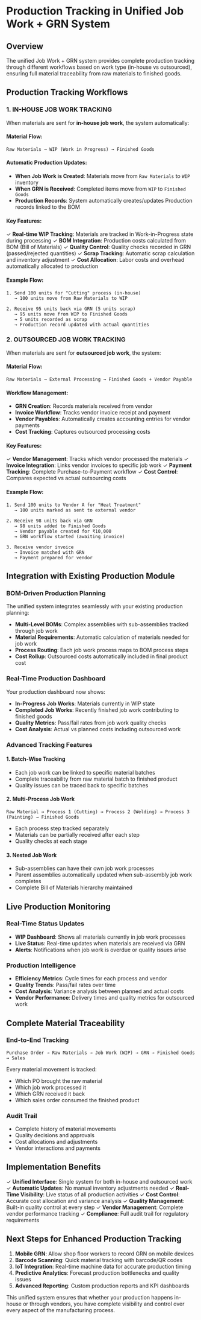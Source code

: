 # Production Tracking in Unified Job Work + GRN System

## Overview
The unified Job Work + GRN system provides complete production tracking through different workflows based on work type (in-house vs outsourced), ensuring full material traceability from raw materials to finished goods.

## Production Tracking Workflows

### 1. IN-HOUSE JOB WORK TRACKING

When materials are sent for **in-house job work**, the system automatically:

#### Material Flow:
```
Raw Materials → WIP (Work in Progress) → Finished Goods
```

#### Automatic Production Updates:
- **When Job Work is Created**: Materials move from `Raw Materials` to `WIP` inventory
- **When GRN is Received**: Completed items move from `WIP` to `Finished Goods`
- **Production Records**: System automatically creates/updates Production records linked to the BOM

#### Key Features:
✓ **Real-time WIP Tracking**: Materials are tracked in Work-in-Progress state during processing
✓ **BOM Integration**: Production costs calculated from BOM (Bill of Materials)
✓ **Quality Control**: Quality checks recorded in GRN (passed/rejected quantities)
✓ **Scrap Tracking**: Automatic scrap calculation and inventory adjustment
✓ **Cost Allocation**: Labor costs and overhead automatically allocated to production

#### Example Flow:
```
1. Send 100 units for "Cutting" process (in-house)
   → 100 units move from Raw Materials to WIP

2. Receive 95 units back via GRN (5 units scrap)
   → 95 units move from WIP to Finished Goods
   → 5 units recorded as scrap
   → Production record updated with actual quantities
```

### 2. OUTSOURCED JOB WORK TRACKING

When materials are sent for **outsourced job work**, the system:

#### Material Flow:
```
Raw Materials → External Processing → Finished Goods + Vendor Payable
```

#### Workflow Management:
- **GRN Creation**: Records materials received from vendor
- **Invoice Workflow**: Tracks vendor invoice receipt and payment
- **Vendor Payables**: Automatically creates accounting entries for vendor payments
- **Cost Tracking**: Captures outsourced processing costs

#### Key Features:
✓ **Vendor Management**: Tracks which vendor processed the materials
✓ **Invoice Integration**: Links vendor invoices to specific job work
✓ **Payment Tracking**: Complete Purchase-to-Payment workflow
✓ **Cost Control**: Compares expected vs actual outsourcing costs

#### Example Flow:
```
1. Send 100 units to Vendor A for "Heat Treatment"
   → 100 units marked as sent to external vendor

2. Receive 98 units back via GRN
   → 98 units added to Finished Goods
   → Vendor payable created for ₹10,000
   → GRN workflow started (awaiting invoice)

3. Receive vendor invoice
   → Invoice matched with GRN
   → Payment prepared for vendor
```

## Integration with Existing Production Module

### BOM-Driven Production Planning
The unified system integrates seamlessly with your existing production planning:

- **Multi-Level BOMs**: Complex assemblies with sub-assemblies tracked through job work
- **Material Requirements**: Automatic calculation of materials needed for job work
- **Process Routing**: Each job work process maps to BOM process steps
- **Cost Rollup**: Outsourced costs automatically included in final product cost

### Real-Time Production Dashboard
Your production dashboard now shows:

- **In-Progress Job Works**: Materials currently in WIP state
- **Completed Job Works**: Recently finished job work contributing to finished goods
- **Quality Metrics**: Pass/fail rates from job work quality checks
- **Cost Analysis**: Actual vs planned costs including outsourced work

### Advanced Tracking Features

#### 1. Batch-Wise Tracking
- Each job work can be linked to specific material batches
- Complete traceability from raw material batch to finished product
- Quality issues can be traced back to specific batches

#### 2. Multi-Process Job Work
```
Raw Material → Process 1 (Cutting) → Process 2 (Welding) → Process 3 (Painting) → Finished Goods
```
- Each process step tracked separately
- Materials can be partially received after each step
- Quality checks at each stage

#### 3. Nested Job Work
- Sub-assemblies can have their own job work processes
- Parent assemblies automatically updated when sub-assembly job work completes
- Complete Bill of Materials hierarchy maintained

## Live Production Monitoring

### Real-Time Status Updates
- **WIP Dashboard**: Shows all materials currently in job work processes
- **Live Status**: Real-time updates when materials are received via GRN
- **Alerts**: Notifications when job work is overdue or quality issues arise

### Production Intelligence
- **Efficiency Metrics**: Cycle times for each process and vendor
- **Quality Trends**: Pass/fail rates over time
- **Cost Analysis**: Variance analysis between planned and actual costs
- **Vendor Performance**: Delivery times and quality metrics for outsourced work

## Complete Material Traceability

### End-to-End Tracking
```
Purchase Order → Raw Materials → Job Work (WIP) → GRN → Finished Goods → Sales
```

Every material movement is tracked:
- Which PO brought the raw material
- Which job work processed it
- Which GRN received it back
- Which sales order consumed the finished product

### Audit Trail
- Complete history of material movements
- Quality decisions and approvals
- Cost allocations and adjustments
- Vendor interactions and payments

## Implementation Benefits

✓ **Unified Interface**: Single system for both in-house and outsourced work
✓ **Automatic Updates**: No manual inventory adjustments needed
✓ **Real-Time Visibility**: Live status of all production activities
✓ **Cost Control**: Accurate cost allocation and variance analysis
✓ **Quality Management**: Built-in quality control at every step
✓ **Vendor Management**: Complete vendor performance tracking
✓ **Compliance**: Full audit trail for regulatory requirements

## Next Steps for Enhanced Production Tracking

1. **Mobile GRN**: Allow shop floor workers to record GRN on mobile devices
2. **Barcode Scanning**: Quick material tracking with barcode/QR codes
3. **IoT Integration**: Real-time machine data for accurate production timing
4. **Predictive Analytics**: Forecast production bottlenecks and quality issues
5. **Advanced Reporting**: Custom production reports and KPI dashboards

This unified system ensures that whether your production happens in-house or through vendors, you have complete visibility and control over every aspect of the manufacturing process.